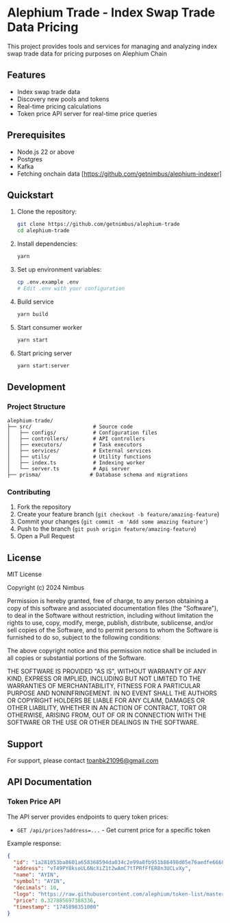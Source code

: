 # Alephium Trade - Index Swap Trade Data Pricing

This project provides tools and services for managing and analyzing index swap trade data for pricing purposes on Alephium Chain

## Features

- Index swap trade data
- Discovery new pools and tokens
- Real-time pricing calculations
- Token price API server for real-time price queries

## Prerequisites

- Node.js 22 or above
- Postgres
- Kafka
- Fetching onchain data [https://github.com/getnimbus/alephium-indexer]

## Quickstart

1. Clone the repository:
   ```bash
   git clone https://github.com/getnimbus/alephium-trade
   cd alephium-trade
   ```

2. Install dependencies:
   ```bash
   yarn
   ```

3. Set up environment variables:
   ```bash
   cp .env.example .env
   # Edit .env with your configuration
   ```

4. Build service
   ```bash
   yarn build
   ```

5. Start consumer worker
   ```bash
   yarn start
   ```

6. Start pricing server
   ```bash
   yarn start:server
   ```

## Development

### Project Structure

```
alephium-trade/
├── src/                    # Source code
│   ├── configs/            # Configuration files
│   ├── controllers/        # API controllers
│   ├── executors/          # Task executors
│   ├── services/           # External services
│   ├── utils/              # Utility functions
│   ├── index.ts            # Indexing worker
│   └── server.ts           # Api server
├── prisma/                # Database schema and migrations
```

### Contributing

1. Fork the repository
2. Create your feature branch (`git checkout -b feature/amazing-feature`)
3. Commit your changes (`git commit -m 'Add some amazing feature'`)
4. Push to the branch (`git push origin feature/amazing-feature`)
5. Open a Pull Request

## License

MIT License

Copyright (c) 2024 Nimbus

Permission is hereby granted, free of charge, to any person obtaining a copy
of this software and associated documentation files (the "Software"), to deal
in the Software without restriction, including without limitation the rights
to use, copy, modify, merge, publish, distribute, sublicense, and/or sell
copies of the Software, and to permit persons to whom the Software is
furnished to do so, subject to the following conditions:

The above copyright notice and this permission notice shall be included in all
copies or substantial portions of the Software.

THE SOFTWARE IS PROVIDED "AS IS", WITHOUT WARRANTY OF ANY KIND, EXPRESS OR
IMPLIED, INCLUDING BUT NOT LIMITED TO THE WARRANTIES OF MERCHANTABILITY,
FITNESS FOR A PARTICULAR PURPOSE AND NONINFRINGEMENT. IN NO EVENT SHALL THE
AUTHORS OR COPYRIGHT HOLDERS BE LIABLE FOR ANY CLAIM, DAMAGES OR OTHER
LIABILITY, WHETHER IN AN ACTION OF CONTRACT, TORT OR OTHERWISE, ARISING FROM,
OUT OF OR IN CONNECTION WITH THE SOFTWARE OR THE USE OR OTHER DEALINGS IN THE
SOFTWARE.

## Support

For support, please contact toanbk21096@gmail.com

## API Documentation

### Token Price API

The API server provides endpoints to query token prices:

- `GET /api/prices?address=...` - Get current price for a specific token

Example response:
```json
{
  "id": "1a281053ba8601a658368594da034c2e99a0fb951b86498d05e76aedfe666800",
  "address": "vT49PY8ksoUL6NcXiZ1t2wAmC7tTPRfFfER8n3UCLvXy",
  "name": "AYIN",
  "symbol": "AYIN",
  "decimals": 18,
  "logo": "https://raw.githubusercontent.com/alephium/token-list/master/logos/AYIN.png",
  "price": 0.327885697388336,
  "timestamp": "1745898351000"
}
```
